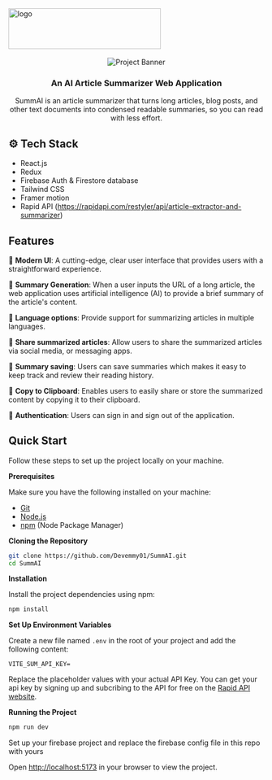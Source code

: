 <div>
  <img src="https://github.com/user-attachments/assets/3e19446e-22ff-436a-9a1f-6083add0be60" alt="logo" style="width: 300px; height: 80px;">
</div>

<div align="center">
  <br />
      <img src="https://github.com/user-attachments/assets/ad767d90-2613-4ac4-9fc5-9a6349b6fedd" alt="Project Banner">

      
  <br />

  <h3 align="center">An AI Article Summarizer Web Application</h3>

   <div align="center">
     SummAI is an article summarizer that turns long articles, blog posts, and other text documents into condensed readable summaries, so you can read with less effort. 
  </div>
</div>

## <a name="tech-stack">⚙️ Tech Stack</a>

- React.js
- Redux
- Firebase Auth & Firestore database
- Tailwind CSS
- Framer motion
- Rapid API (https://rapidapi.com/restyler/api/article-extractor-and-summarizer)

## <a name="features">Features</a>

📱 **Modern UI**: A cutting-edge, clear user interface that provides users with a straightforward experience.

📱 **Summary Generation**: When a user inputs the URL of a long article, the web application uses artificial intelligence (AI) to provide a brief summary of the article's content.

📱 **Language options**: Provide support for summarizing articles in multiple languages.

📱 **Share summarized articles**: Allow users to share the summarized articles via social media, or messaging apps.

📱 **Summary saving**: Users can save summaries which makes it easy to keep track and review their reading history.

📱 **Copy to Clipboard**: Enables users to easily share or store the summarized content by copying it to their clipboard.

📱 **Authentication**: Users can sign in and sign out of the application.


## <a name="quick-start"> Quick Start</a>

Follow these steps to set up the project locally on your machine.

**Prerequisites**

Make sure you have the following installed on your machine:

- [Git](https://git-scm.com/)
- [Node.js](https://nodejs.org/en)
- [npm](https://www.npmjs.com/) (Node Package Manager)

**Cloning the Repository**

```bash
git clone https://github.com/Devemmy01/SummAI.git
cd SummAI
```

**Installation**

Install the project dependencies using npm:

```bash
npm install
```

**Set Up Environment Variables**

Create a new file named `.env` in the root of your project and add the following content:

```env
VITE_SUM_API_KEY=
```

Replace the placeholder values with your actual API Key. You can get your api key by signing up and subcribing to the API for free on the [Rapid API website](https://rapidapi.com/restyler/api/article-extractor-and-summarizer/).

**Running the Project**

```bash
npm run dev
```

Set up your firebase project and replace the firebase config file in this repo with yours

Open [http://localhost:5173](http://localhost:5173) in your browser to view the project.
